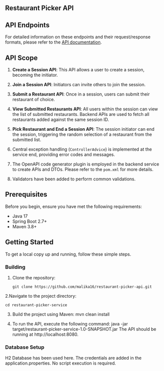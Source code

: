 ## Restaurant Picker API

## API Endpoints

For detailed information on these endpoints and their request/response formats, please refer to the [API documentation](https://github.com/malika16/restaurant-picker-app/blob/main/restaurant-picker-service/src/main/resources/openapi/restaurant-picker-api.yaml).

## API Scope

1. **Create a Session API**: This API allows a user to create a session, becoming the initiator.

2. **Join a Session API**: Initiators can invite others to join the session.

3. **Submit a Restaurant API**: Once in a session, users can submit their restaurant of choice.

4. **View Submitted Restaurants API**: All users within the session can view the list of submitted restaurants. Backend APIs are used to fetch all restaurants added against the same session ID.

5. **Pick Restaurant and End a Session API**: The session initiator can end the session, triggering the random selection of a restaurant from the submitted list.

7. Central exception handling (`ControllerAdvice`) is implemented at the service end, providing error codes and messages.

9. The OpenAPI code generator plugin is employed in the backend service to create APIs and DTOs. Please refer to the `pom.xml` for more details.

10. Validators have been added to perform common validations.

## Prerequisites

Before you begin, ensure you have met the following requirements:

- Java 17
- Spring Boot 2.7+
- Maven 3.8+

## Getting Started

To get a local copy up and running, follow these simple steps.

### Building

1. Clone the repository:

   ```shell
   git clone https://github.com/malika16/restaurant-picker-api.git

2.Navigate to the project directory:

    cd restaurant-picker-service

3. Build the project using Maven: mvn clean install

4. To run the API, execute the following command: java -jar target/restaurant-picker-service-1.0-SNAPSHOT.jar
   The API should be running at http://localhost:8080.

### Database Setup

H2 Database has been used here. The credentials are added in the application.properties. No script execution is required.

